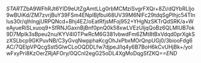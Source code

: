 $START$ZbA9WFhRJt6YID9eUtZgAmtLLg0rbMCMziSvgrFXQr+8Zi/dQYbRLIjo9wBUiKd/ZM7zvrjBuY39FSm4ENpIBjfbul68UV39M6NIFc29tdqSgPlhjc54TInlus30r/qIhIngjURPQNcd+Bhj4EZ/oEatRfjsMFoj952+YHgNzSKTrQdSRK/a+WeAyueRiSLxuoq9+SfRNJGaxnBjBnf0pnQ0k58xwLVEzUljqQoBz6QLMIUB7ok9D7MpIk3sBpeu2nu/KYV4I0TPwRcM6G381vbwdFm6ZMt8tBxVdqd0prXgkSzXSLbcp9GKPuvNB/C3yGvqNwpphaKcgOhJxPbxMOrQnpUGj0/3biooFdg6AC/7QEIpVPQcgSst5GlwCLoOQDDLfw7djpeJ/Iq4y6B7BoH6kCvUHjBk+/yoIwFxyPri8KzOerZRjAFOry/0QCnl2egG25oDL4XgMoDqgSfZKQ==$END$